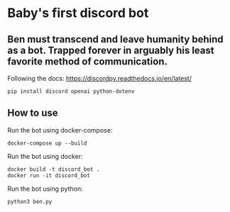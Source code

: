 # Baby's first discord bot
## Ben must transcend and leave humanity behind as a bot. Trapped forever in arguably his least favorite method of communication.

Following the docs: https://discordpy.readthedocs.io/en/latest/

```
pip install discord openai python-dotenv
```

## How to use

Run the bot using docker-compose:
```
docker-compose up --build
```

Run the bot using docker:
```
docker build -t discord_bot .
docker run -it discord_bot
```

Run the bot using python:
```
python3 ben.py
```
